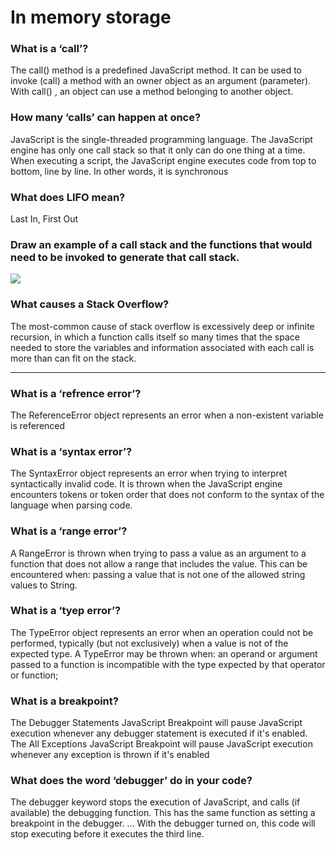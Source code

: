 # In memory storage

### What is a ‘call’?

The call() method is a predefined JavaScript method. It can be used to invoke (call) a method with an owner object as an argument (parameter). With call() , an object can use a method belonging to another object.

### How many ‘calls’ can happen at once?
JavaScript is the single-threaded programming language. The JavaScript engine has only one call stack so that it only can do one thing at a time. When executing a script, the JavaScript engine executes code from top to bottom, line by line. In other words, it is synchronous

### What does LIFO mean?
Last In, First Out

### Draw an example of a call stack and the functions that would need to be invoked to generate that call stack.

![](https://i.stack.imgur.com/uiCRx.png)

### What causes a Stack Overflow?
The most-common cause of stack overflow is excessively deep or infinite recursion, in which a function calls itself so many times that the space needed to store the variables and information associated with each call is more than can fit on the stack.

----------------------------------------------------

### What is a ‘refrence error’?
The ReferenceError object represents an error when a non-existent variable is referenced

### What is a ‘syntax error’?
The SyntaxError object represents an error when trying to interpret syntactically invalid code. It is thrown when the JavaScript engine encounters tokens or token order that does not conform to the syntax of the language when parsing code.

### What is a ‘range error’?

A RangeError is thrown when trying to pass a value as an argument to a function that does not allow a range that includes the value. This can be encountered when: passing a value that is not one of the allowed string values to String.

### What is a ‘tyep error’?

The TypeError object represents an error when an operation could not be performed, typically (but not exclusively) when a value is not of the expected type. A TypeError may be thrown when: an operand or argument passed to a function is incompatible with the type expected by that operator or function; 

### What is a breakpoint?

The Debugger Statements JavaScript Breakpoint will pause JavaScript execution whenever any debugger statement is executed if it's enabled. The All Exceptions JavaScript Breakpoint will pause JavaScript execution whenever any exception is thrown if it's enabled

### What does the word ‘debugger’ do in your code?

The debugger keyword stops the execution of JavaScript, and calls (if available) the debugging function. This has the same function as setting a breakpoint in the debugger. ... With the debugger turned on, this code will stop executing before it executes the third line.
